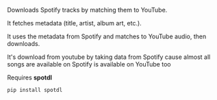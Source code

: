 Downloads Spotify tracks by matching them to YouTube.

It fetches metadata (title, artist, album art, etc.).

It uses the metadata from Spotify and matches to YouTube audio, then downloads.

It's download from youtube by taking data from Spotify cause almost all songs are available on Spotify is available on YouTube too


Requires **spotdl**

```pip install spotdl```
